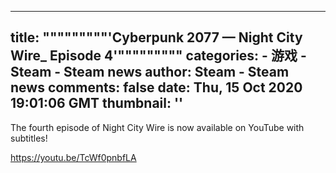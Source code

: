 
---
title: """""""""'Cyberpunk 2077 — Night City Wire_ Episode 4'"""""""""
categories: 
    - 游戏
    - Steam - Steam news
author: Steam - Steam news
comments: false
date: Thu, 15 Oct 2020 19:01:06 GMT
thumbnail: ''
---

<div>   
The fourth episode of Night City Wire is now available on YouTube with subtitles!

https://youtu.be/TcWf0pnbfLA  
</div>
            